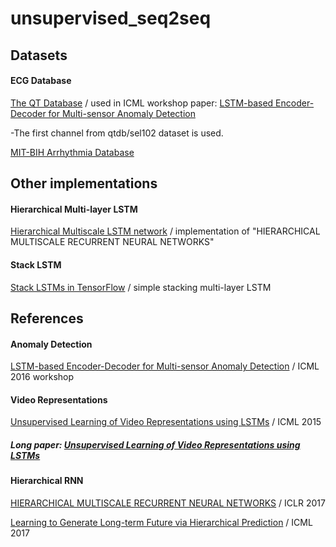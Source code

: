 # unsupervised_seq2seq

## Datasets

#### ECG Database

[The QT Database](https://physionet.org/physiobank/database/qtdb/) / used in ICML workshop paper: [LSTM-based Encoder-Decoder for Multi-sensor Anomaly Detection](https://arxiv.org/pdf/1607.00148.pdf)

-The first channel from qtdb/sel102 dataset is used.

[MIT-BIH Arrhythmia Database](https://www.physionet.org/physiobank/database/mitdb/)

## Other implementations

#### Hierarchical Multi-layer LSTM

[Hierarchical Multiscale LSTM network](https://github.com/n-s-f/hierarchical-rnn) / implementation of "HIERARCHICAL MULTISCALE RECURRENT NEURAL NETWORKS"

#### Stack LSTM

[Stack LSTMs in TensorFlow](https://gist.github.com/kastnerkyle/90a6d0f6789e15c38e97) / simple stacking multi-layer LSTM

## References

#### Anomaly Detection

[LSTM-based Encoder-Decoder for Multi-sensor Anomaly Detection](https://arxiv.org/pdf/1607.00148.pdf) / ICML 2016 workshop

#### Video Representations

[Unsupervised Learning of Video Representations using LSTMs](http://www.cs.toronto.edu/~nitish/unsup_video.pdf) / ICML 2015

##### Long paper: [Unsupervised Learning of Video Representations using LSTMs](https://arxiv.org/pdf/1502.04681.pdf)

#### Hierarchical RNN

[HIERARCHICAL MULTISCALE RECURRENT NEURAL NETWORKS](https://arxiv.org/pdf/1609.01704.pdf) / ICLR 2017

[Learning to Generate Long-term Future via Hierarchical Prediction](https://web.eecs.umich.edu/~honglak/icml17_hierarchicalVideoPrediction.pdf) / ICML 2017
